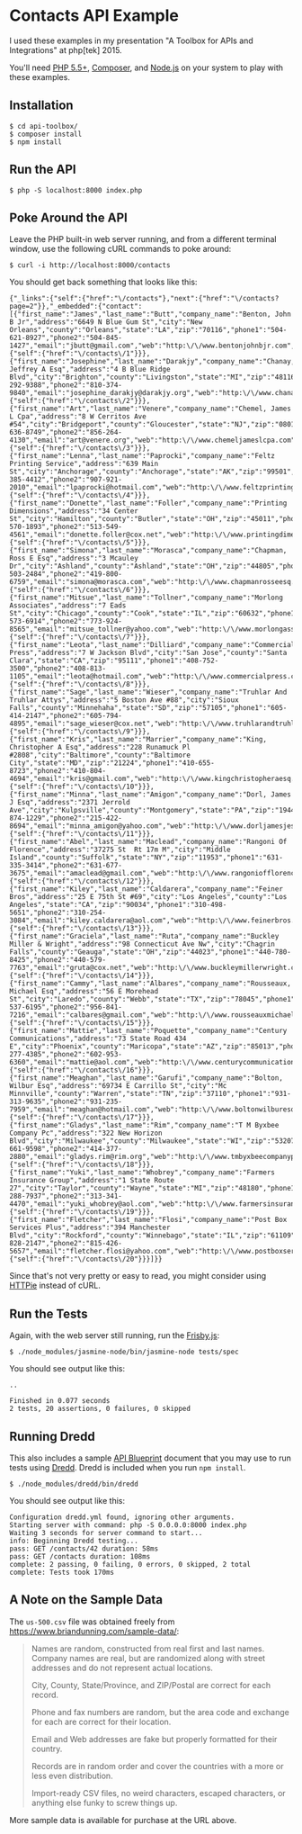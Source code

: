 # Contacts API Example

I used these examples in my presentation "A Toolbox for APIs and Integrations" at php[tek] 2015.

You'll need [PHP 5.5+](http://php.net/), [Composer](https://getcomposer.org/), and [Node.js](https://nodejs.org/) on your system to play with these examples.

## Installation

``` console
$ cd api-toolbox/
$ composer install
$ npm install
```

## Run the API

``` console
$ php -S localhost:8000 index.php
```

## Poke Around the API

Leave the PHP built-in web server running, and from a different terminal window, use the following cURL commands to poke around:

``` console
$ curl -i http://localhost:8000/contacts
```

You should get back something that looks like this:

    {"_links":{"self":{"href":"\/contacts"},"next":{"href":"\/contacts?page=2"}},"_embedded":{"contact":[{"first_name":"James","last_name":"Butt","company_name":"Benton, John B Jr","address":"6649 N Blue Gum St","city":"New Orleans","county":"Orleans","state":"LA","zip":"70116","phone1":"504-621-8927","phone2":"504-845-1427","email":"jbutt@gmail.com","web":"http:\/\/www.bentonjohnbjr.com","_links":{"self":{"href":"\/contacts\/1"}}},{"first_name":"Josephine","last_name":"Darakjy","company_name":"Chanay, Jeffrey A Esq","address":"4 B Blue Ridge Blvd","city":"Brighton","county":"Livingston","state":"MI","zip":"48116","phone1":"810-292-9388","phone2":"810-374-9840","email":"josephine_darakjy@darakjy.org","web":"http:\/\/www.chanayjeffreyaesq.com","_links":{"self":{"href":"\/contacts\/2"}}},{"first_name":"Art","last_name":"Venere","company_name":"Chemel, James L Cpa","address":"8 W Cerritos Ave #54","city":"Bridgeport","county":"Gloucester","state":"NJ","zip":"08014","phone1":"856-636-8749","phone2":"856-264-4130","email":"art@venere.org","web":"http:\/\/www.chemeljameslcpa.com","_links":{"self":{"href":"\/contacts\/3"}}},{"first_name":"Lenna","last_name":"Paprocki","company_name":"Feltz Printing Service","address":"639 Main St","city":"Anchorage","county":"Anchorage","state":"AK","zip":"99501","phone1":"907-385-4412","phone2":"907-921-2010","email":"lpaprocki@hotmail.com","web":"http:\/\/www.feltzprintingservice.com","_links":{"self":{"href":"\/contacts\/4"}}},{"first_name":"Donette","last_name":"Foller","company_name":"Printing Dimensions","address":"34 Center St","city":"Hamilton","county":"Butler","state":"OH","zip":"45011","phone1":"513-570-1893","phone2":"513-549-4561","email":"donette.foller@cox.net","web":"http:\/\/www.printingdimensions.com","_links":{"self":{"href":"\/contacts\/5"}}},{"first_name":"Simona","last_name":"Morasca","company_name":"Chapman, Ross E Esq","address":"3 Mcauley Dr","city":"Ashland","county":"Ashland","state":"OH","zip":"44805","phone1":"419-503-2484","phone2":"419-800-6759","email":"simona@morasca.com","web":"http:\/\/www.chapmanrosseesq.com","_links":{"self":{"href":"\/contacts\/6"}}},{"first_name":"Mitsue","last_name":"Tollner","company_name":"Morlong Associates","address":"7 Eads St","city":"Chicago","county":"Cook","state":"IL","zip":"60632","phone1":"773-573-6914","phone2":"773-924-8565","email":"mitsue_tollner@yahoo.com","web":"http:\/\/www.morlongassociates.com","_links":{"self":{"href":"\/contacts\/7"}}},{"first_name":"Leota","last_name":"Dilliard","company_name":"Commercial Press","address":"7 W Jackson Blvd","city":"San Jose","county":"Santa Clara","state":"CA","zip":"95111","phone1":"408-752-3500","phone2":"408-813-1105","email":"leota@hotmail.com","web":"http:\/\/www.commercialpress.com","_links":{"self":{"href":"\/contacts\/8"}}},{"first_name":"Sage","last_name":"Wieser","company_name":"Truhlar And Truhlar Attys","address":"5 Boston Ave #88","city":"Sioux Falls","county":"Minnehaha","state":"SD","zip":"57105","phone1":"605-414-2147","phone2":"605-794-4895","email":"sage_wieser@cox.net","web":"http:\/\/www.truhlarandtruhlarattys.com","_links":{"self":{"href":"\/contacts\/9"}}},{"first_name":"Kris","last_name":"Marrier","company_name":"King, Christopher A Esq","address":"228 Runamuck Pl #2808","city":"Baltimore","county":"Baltimore City","state":"MD","zip":"21224","phone1":"410-655-8723","phone2":"410-804-4694","email":"kris@gmail.com","web":"http:\/\/www.kingchristopheraesq.com","_links":{"self":{"href":"\/contacts\/10"}}},{"first_name":"Minna","last_name":"Amigon","company_name":"Dorl, James J Esq","address":"2371 Jerrold Ave","city":"Kulpsville","county":"Montgomery","state":"PA","zip":"19443","phone1":"215-874-1229","phone2":"215-422-8694","email":"minna_amigon@yahoo.com","web":"http:\/\/www.dorljamesjesq.com","_links":{"self":{"href":"\/contacts\/11"}}},{"first_name":"Abel","last_name":"Maclead","company_name":"Rangoni Of Florence","address":"37275 St  Rt 17m M","city":"Middle Island","county":"Suffolk","state":"NY","zip":"11953","phone1":"631-335-3414","phone2":"631-677-3675","email":"amaclead@gmail.com","web":"http:\/\/www.rangoniofflorence.com","_links":{"self":{"href":"\/contacts\/12"}}},{"first_name":"Kiley","last_name":"Caldarera","company_name":"Feiner Bros","address":"25 E 75th St #69","city":"Los Angeles","county":"Los Angeles","state":"CA","zip":"90034","phone1":"310-498-5651","phone2":"310-254-3084","email":"kiley.caldarera@aol.com","web":"http:\/\/www.feinerbros.com","_links":{"self":{"href":"\/contacts\/13"}}},{"first_name":"Graciela","last_name":"Ruta","company_name":"Buckley Miller & Wright","address":"98 Connecticut Ave Nw","city":"Chagrin Falls","county":"Geauga","state":"OH","zip":"44023","phone1":"440-780-8425","phone2":"440-579-7763","email":"gruta@cox.net","web":"http:\/\/www.buckleymillerwright.com","_links":{"self":{"href":"\/contacts\/14"}}},{"first_name":"Cammy","last_name":"Albares","company_name":"Rousseaux, Michael Esq","address":"56 E Morehead St","city":"Laredo","county":"Webb","state":"TX","zip":"78045","phone1":"956-537-6195","phone2":"956-841-7216","email":"calbares@gmail.com","web":"http:\/\/www.rousseauxmichaelesq.com","_links":{"self":{"href":"\/contacts\/15"}}},{"first_name":"Mattie","last_name":"Poquette","company_name":"Century Communications","address":"73 State Road 434 E","city":"Phoenix","county":"Maricopa","state":"AZ","zip":"85013","phone1":"602-277-4385","phone2":"602-953-6360","email":"mattie@aol.com","web":"http:\/\/www.centurycommunications.com","_links":{"self":{"href":"\/contacts\/16"}}},{"first_name":"Meaghan","last_name":"Garufi","company_name":"Bolton, Wilbur Esq","address":"69734 E Carrillo St","city":"Mc Minnville","county":"Warren","state":"TN","zip":"37110","phone1":"931-313-9635","phone2":"931-235-7959","email":"meaghan@hotmail.com","web":"http:\/\/www.boltonwilburesq.com","_links":{"self":{"href":"\/contacts\/17"}}},{"first_name":"Gladys","last_name":"Rim","company_name":"T M Byxbee Company Pc","address":"322 New Horizon Blvd","city":"Milwaukee","county":"Milwaukee","state":"WI","zip":"53207","phone1":"414-661-9598","phone2":"414-377-2880","email":"gladys.rim@rim.org","web":"http:\/\/www.tmbyxbeecompanypc.com","_links":{"self":{"href":"\/contacts\/18"}}},{"first_name":"Yuki","last_name":"Whobrey","company_name":"Farmers Insurance Group","address":"1 State Route 27","city":"Taylor","county":"Wayne","state":"MI","zip":"48180","phone1":"313-288-7937","phone2":"313-341-4470","email":"yuki_whobrey@aol.com","web":"http:\/\/www.farmersinsurancegroup.com","_links":{"self":{"href":"\/contacts\/19"}}},{"first_name":"Fletcher","last_name":"Flosi","company_name":"Post Box Services Plus","address":"394 Manchester Blvd","city":"Rockford","county":"Winnebago","state":"IL","zip":"61109","phone1":"815-828-2147","phone2":"815-426-5657","email":"fletcher.flosi@yahoo.com","web":"http:\/\/www.postboxservicesplus.com","_links":{"self":{"href":"\/contacts\/20"}}}]}}

Since that's not very pretty or easy to read, you might consider using [HTTPie](http://httpie.org/) instead of cURL.

## Run the Tests

Again, with the web server still running, run the [Frisby.js](http://frisbyjs.com/):

``` console
$ ./node_modules/jasmine-node/bin/jasmine-node tests/spec
```

You should see output like this:

    ..

    Finished in 0.077 seconds
    2 tests, 20 assertions, 0 failures, 0 skipped

## Running Dredd

This also includes a sample [API Blueprint](https://apiblueprint.org/) document that you may use to run tests using [Dredd](https://github.com/apiaryio/dredd). Dredd is included when you run `npm install`.

``` console
$ ./node_modules/dredd/bin/dredd
```

You should see output like this:

    Configuration dredd.yml found, ignoring other arguments.
    Starting server with command: php -S 0.0.0.0:8000 index.php
    Waiting 3 seconds for server command to start...
    info: Beginning Dredd testing...
    pass: GET /contacts/42 duration: 58ms
    pass: GET /contacts duration: 108ms
    complete: 2 passing, 0 failing, 0 errors, 0 skipped, 2 total
    complete: Tests took 170ms

## A Note on the Sample Data

The `us-500.csv` file was obtained freely from <https://www.briandunning.com/sample-data/>:

> Names are random, constructed from real first and last names. Company names are real, but are randomized along with street addresses and do not represent actual locations.
>
> City, County, State/Province, and ZIP/Postal are correct for each record.
>
> Phone and fax numbers are random, but the area code and exchange for each are correct for their location.
>
> Email and Web addresses are fake but properly formatted for their country.
>
> Records are in random order and cover the countries with a more or less even distribution.
>
> Import-ready CSV files, no weird characters, escaped characters, or anything else funky to screw things up.

More sample data is available for purchase at the URL above.
